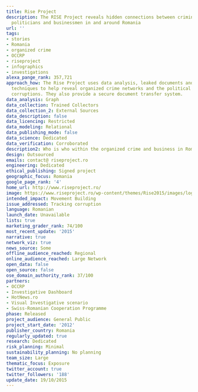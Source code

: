 ```yaml
---
title: Rise Project
description: The RISE Project reveals hidden connections between criminal organizations,
  politicians and businessmen in and around Romania
url: ''
tags:
- stories
- Romania
- organized crime
- OCCRP
- riseproject
- infographics
- investigations
alexa_pange_rank: 357,721
approach_how: The Rise Project uses data analysis, leaked documents and investigative
  techniques to help reveal organized crime networks and the political and economic
  corruptions. They also provide a secure document transfer system.
data_analysis: Graph
data_collection: Trained Collectors
data_collection_2: External Sources
data_description: false
data_licencing: Restricted
data_modeling: Relational
data_publishing_mode: false
data_science: Dedicated
data_verification: Corroborated
description2: Who is who within the organized crime and business in Romania
design: Outsourced
emails: contact@ riseproject.ro
engineering: Dedicated
ethical_publishing: Signed project
geographic_focus: Romania
google_page_rank: '4'
home_url: http://www.riseproject.ro/
image: https://www.riseproject.ro/wp-content/themes/Rise2015/images/logo.png
intended_impact: Movement Building
issue_addressed: Tracking corruption
language: Romanian
launch_date: Unavailable
lists: true
marketing_grader_rank: 74/100
most_recent_update: '2015'
narrative: true
network_viz: true
news_source: Some
offline_audience_reached: Regional
online_audience_reached: Large Network
open_data: false
open_source: false
ose_domain_authority_rank: 37/100
partners:
- OCCRP
- Investigative Dashboard
- HotNews.ro
- Visual Investigative scenario
- Swiss-Romanian Cooperation Programme
phase: Released
project_audience: General Public
project_start_date: '2012'
publisher_country: Romania
regularly_updated: true
research: Dedicated
risk_planning: Minimal
sustainability_planning: No planning
team_size: Large
thematic_focus: Exposure
twitter_account: true
twitter_followers: '188'
update_date: 19/10/2015
---
```

